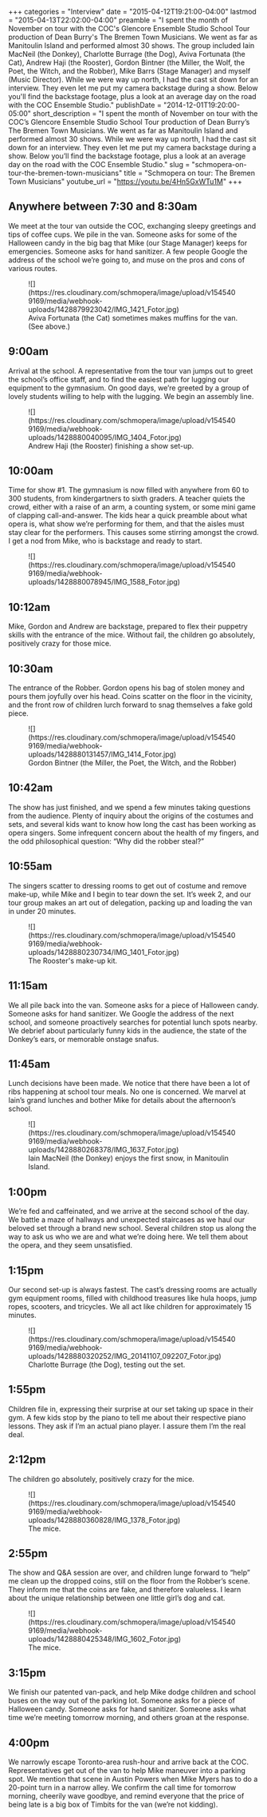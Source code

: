 +++
categories = "Interview"
date = "2015-04-12T19:21:00-04:00"
lastmod = "2015-04-13T22:02:00-04:00"
preamble = "I spent the month of November on tour with the COC's Glencore Ensemble Studio School Tour production of Dean Burry's The Bremen Town Musicians. We went as far as Manitoulin Island and performed almost 30 shows. The group included Iain MacNeil (the Donkey), Charlotte Burrage (the Dog), Aviva Fortunata (the Cat), Andrew Haji (the Rooster), Gordon Bintner (the Miller, the Wolf, the Poet, the Witch, and the Robber), Mike Barrs (Stage Manager) and myself (Music Director). While we were way up north, I had the cast sit down for an interview. They even let me put my camera backstage during a show. Below you'll find the backstage footage, plus a look at an average day on the road with the COC Ensemble Studio."
publishDate = "2014-12-01T19:20:00-05:00"
short_description = "I spent the month of November on tour with the COC’s Glencore Ensemble Studio School Tour production of Dean Burry’s The Bremen Town Musicians. We went as far as Manitoulin Island and performed almost 30 shows. While we were way up north, I had the cast sit down for an interview. They even let me put my camera backstage during a show. Below you’ll find the backstage footage, plus a look at an average day on the road with the COC Ensemble Studio."
slug = "schmopera-on-tour-the-bremen-town-musicians"
title = "Schmopera on tour: The Bremen Town Musicians"
youtube_url = "https://youtu.be/4Hn5GxWTu1M"
+++

## Anywhere between 7:30 and 8:30am

We meet at the tour van outside the COC, exchanging sleepy greetings and tips of coffee cups. We pile in the van. Someone asks for some of the Halloween candy in the big bag that Mike (our Stage Manager) keeps for emergencies. Someone asks for hand sanitizer. A few people Google the address of the school we’re going to, and muse on the pros and cons of various routes.

<figure data-type="image">
![](https://res.cloudinary.com/schmopera/image/upload/v1545409169/media/webhook-uploads/1428879923042/IMG_1421_Fotor.jpg)
<figcaption>Aviva Fortunata (the Cat) sometimes makes muffins for the van. (See above.)</figcaption>
</figure>

## 9:00am

Arrival at the school. A representative from the tour van jumps out to greet the school’s office staff, and to find the easiest path for lugging our equipment to the gymnasium. On good days, we’re greeted by a group of lovely students willing to help with the lugging. We begin an assembly line.

<figure data-type="image">
![](https://res.cloudinary.com/schmopera/image/upload/v1545409169/media/webhook-uploads/1428880040095/IMG_1404_Fotor.jpg)
<figcaption>Andrew Haji (the Rooster) finishing a show set-up.</figcaption>
</figure>

## 10:00am

Time for show #1\. The gymnasium is now filled with anywhere from 60 to 300 students, from kindergartners to sixth graders. A teacher quiets the crowd, either with a raise of an arm, a counting system, or some mini game of clapping call-and-answer. The kids hear a quick preamble about what opera is, what show we’re performing for them, and that the aisles must stay clear for the performers. This causes some stirring amongst the crowd. I get a nod from Mike, who is backstage and ready to start.

<figure data-type="image">
![](https://res.cloudinary.com/schmopera/image/upload/v1545409169/media/webhook-uploads/1428880078945/IMG_1588_Fotor.jpg)
</figure>

## 10:12am

Mike, Gordon and Andrew are backstage, prepared to flex their puppetry skills with the entrance of the mice. Without fail, the children go absolutely, positively crazy for those mice.

## 10:30am

The entrance of the Robber. Gordon opens his bag of stolen money and pours them joyfully over his head. Coins scatter on the floor in the vicinity, and the front row of children lurch forward to snag themselves a fake gold piece.

<figure data-type="image">
![](https://res.cloudinary.com/schmopera/image/upload/v1545409169/media/webhook-uploads/1428880131457/IMG_1414_Fotor.jpg)
<figcaption>Gordon Bintner (the Miller, the Poet, the Witch, and the Robber)</figcaption>
</figure>

## 10:42am

The show has just finished, and we spend a few minutes taking questions from the audience. Plenty of inquiry about the origins of the costumes and sets, and several kids want to know how long the cast has been working as opera singers. Some infrequent concern about the health of my fingers, and the odd philosophical question: “Why did the robber steal?”

## 10:55am

The singers scatter to dressing rooms to get out of costume and remove make-up, while Mike and I begin to tear down the set. It’s week 2, and our tour group makes an art out of delegation, packing up and loading the van in under 20 minutes.

<figure data-type="image">
![](https://res.cloudinary.com/schmopera/image/upload/v1545409169/media/webhook-uploads/1428880230734/IMG_1401_Fotor.jpg)
<figcaption>The Rooster's make-up kit.</figcaption>
</figure>

## 11:15am

We all pile back into the van. Someone asks for a piece of Halloween candy. Someone asks for hand sanitizer. We Google the address of the next school, and someone proactively searches for potential lunch spots nearby. We debrief about particularly funny kids in the audience, the state of the Donkey’s ears, or memorable onstage snafus.

## 11:45am

Lunch decisions have been made. We notice that there have been a lot of ribs happening at school tour meals. No one is concerned. We marvel at Iain’s grand lunches and bother Mike for details about the afternoon’s school.

<figure data-type="image">
![](https://res.cloudinary.com/schmopera/image/upload/v1545409169/media/webhook-uploads/1428880268378/IMG_1637_Fotor.jpg)
<figcaption>Iain MacNeil (the Donkey) enjoys the first snow, in Manitoulin Island.</figcaption>
</figure>

## 1:00pm

We’re fed and caffeinated, and we arrive at the second school of the day. We battle a maze of hallways and unexpected staircases as we haul our beloved set through a brand new school. Several children stop us along the way to ask us who we are and what we’re doing here. We tell them about the opera, and they seem unsatisfied.

## 1:15pm

Our second set-up is always fastest. The cast’s dressing rooms are actually gym equipment rooms, filled with childhood treasures like hula hoops, jump ropes, scooters, and tricycles. We all act like children for approximately 15 minutes.

<figure data-type="image">
![](https://res.cloudinary.com/schmopera/image/upload/v1545409169/media/webhook-uploads/1428880320252/IMG_20141107_092207_Fotor.jpg)
<figcaption>Charlotte Burrage (the Dog), testing out the set.</figcaption>
</figure>

## 1:55pm

Children file in, expressing their surprise at our set taking up space in their gym. A few kids stop by the piano to tell me about their respective piano lessons. They ask if I’m an actual piano player. I assure them I’m the real deal.

## 2:12pm

The children go absolutely, positively crazy for the mice.

<figure data-type="image">
![](https://res.cloudinary.com/schmopera/image/upload/v1545409169/media/webhook-uploads/1428880360828/IMG_1378_Fotor.jpg)
<figcaption>The mice.</figcaption>
</figure>

## 2:55pm

The show and Q&A session are over, and children lunge forward to “help” me clean up the dropped coins, still on the floor from the Robber’s scene. They inform me that the coins are fake, and therefore valueless. I learn about the unique relationship between one little girl’s dog and cat.

<figure data-type="image">
![](https://res.cloudinary.com/schmopera/image/upload/v1545409169/media/webhook-uploads/1428880425348/IMG_1602_Fotor.jpg)
<figcaption>The mice.</figcaption>
</figure>

## 3:15pm

We finish our patented van-pack, and help Mike dodge children and school buses on the way out of the parking lot. Someone asks for a piece of Halloween candy. Someone asks for hand sanitizer. Someone asks what time we’re meeting tomorrow morning, and others groan at the response.

## 4:00pm

We narrowly escape Toronto-area rush-hour and arrive back at the COC. Representatives get out of the van to help Mike maneuver into a parking spot. We mention that scene in Austin Powers when Mike Myers has to do a 20-point turn in a narrow alley. We confirm the call time for tomorrow morning, cheerily wave goodbye, and remind everyone that the price of being late is a big box of Timbits for the van (we’re not kidding).
